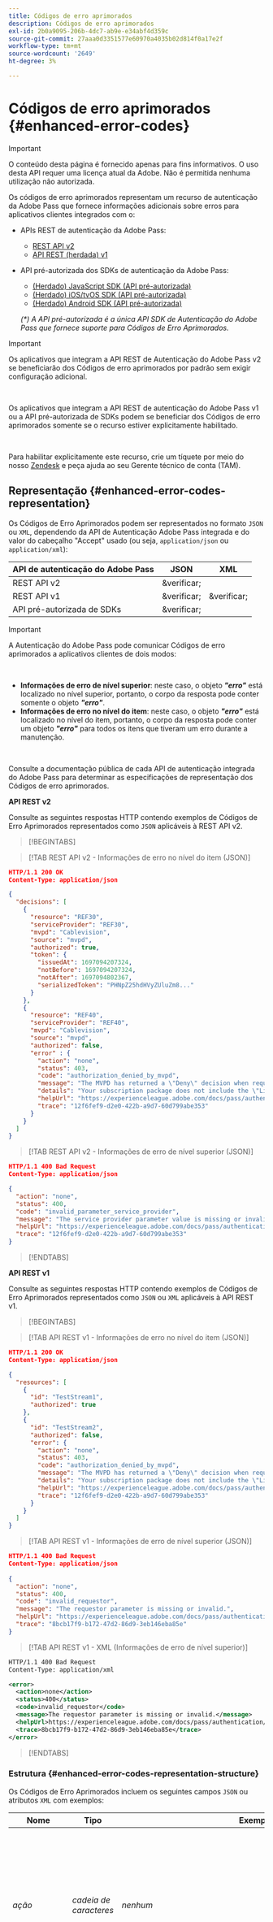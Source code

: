 ```yaml
---
title: Códigos de erro aprimorados
description: Códigos de erro aprimorados
exl-id: 2b0a9095-206b-4dc7-ab9e-e34abf4d359c
source-git-commit: 27aaa0d3351577e60970a4035b02d814f0a17e2f
workflow-type: tm+mt
source-wordcount: '2649'
ht-degree: 3%

---
```


# Códigos de erro aprimorados {#enhanced-error-codes}

>[!IMPORTANT]
>
>O conteúdo desta página é fornecido apenas para fins informativos. O uso desta API requer uma licença atual da Adobe. Não é permitida nenhuma utilização não autorizada.

Os códigos de erro aprimorados representam um recurso de autenticação da Adobe Pass que fornece informações adicionais sobre erros para aplicativos clientes integrados com o:

* APIs REST de autenticação da Adobe Pass:
   * [REST API v2](../../rest-apis/rest-api-v2/apis/rest-api-v2-apis-overview.md)
   * [API REST (herdada) v1](../../legacy/rest-api-v1/rest-api-overview.md)
* API pré-autorizada dos SDKs de autenticação da Adobe Pass:
   * [(Herdado) JavaScript SDK (API pré-autorizada)](../../legacy/sdks/javascript-sdk/preauthorize-api-javascript-sdk.md)
   * [(Herdado) iOS/tvOS SDK (API pré-autorizada)](../../legacy/sdks/ios-tvos-sdk/preauthorize-api-ios-tvos-sdk.md)
   * [(Herdado) Android SDK (API pré-autorizada)](../../legacy/sdks/android-sdk/preauthorize-api-android-sdk.md)

  _(*) A API pré-autorizada é a única API SDK de Autenticação do Adobe Pass que fornece suporte para Códigos de Erro Aprimorados._

>[!IMPORTANT]
>
> Os aplicativos que integram a API REST de Autenticação do Adobe Pass v2 se beneficiarão dos Códigos de erro aprimorados por padrão sem exigir configuração adicional.
>
> <br/>
>
> Os aplicativos que integram a API REST de autenticação do Adobe Pass v1 ou a API pré-autorizada de SDKs podem se beneficiar dos Códigos de erro aprimorados somente se o recurso estiver explicitamente habilitado.
>
> <br/>
>
> Para habilitar explicitamente este recurso, crie um tíquete por meio do nosso [Zendesk](https://adobeprimetime.zendesk.com) e peça ajuda ao seu Gerente técnico de conta (TAM).

## Representação {#enhanced-error-codes-representation}

Os Códigos de Erro Aprimorados podem ser representados no formato `JSON` ou `XML`, dependendo da API de Autenticação Adobe Pass integrada e do valor do cabeçalho &quot;Accept&quot; usado (ou seja, `application/json` ou `application/xml`):

| API de autenticação do Adobe Pass | JSON | XML |
|-------------------------------|---------|---------|
| REST API v2 | &amp;verificar; |         |
| REST API v1 | &amp;verificar; | &amp;verificar; |
| API pré-autorizada de SDKs | &amp;verificar; |         |

>[!IMPORTANT]
>
> A Autenticação do Adobe Pass pode comunicar Códigos de erro aprimorados a aplicativos clientes de dois modos:
>
> <br/>
>
> * **Informações de erro de nível superior**: neste caso, o objeto ***&quot;erro&quot;*** está localizado no nível superior, portanto, o corpo da resposta pode conter somente o objeto ***&quot;erro&quot;***.
> * **Informações de erro no nível do item**: neste caso, o objeto ***&quot;erro&quot;*** está localizado no nível do item, portanto, o corpo da resposta pode conter um objeto ***&quot;erro&quot;*** para todos os itens que tiveram um erro durante a manutenção.
>
> <br/>
>
> Consulte a documentação pública de cada API de autenticação integrada do Adobe Pass para determinar as especificações de representação dos Códigos de erro aprimorados.

**API REST v2**

Consulte as seguintes respostas HTTP contendo exemplos de Códigos de Erro Aprimorados representados como `JSON` aplicáveis à REST API v2.

>[!BEGINTABS]

>[!TAB REST API v2 - Informações de erro no nível do item (JSON)]

```JSON
HTTP/1.1 200 OK
Content-Type: application/json

{
  "decisions": [
    {
      "resource": "REF30",
      "serviceProvider": "REF30",
      "mvpd": "Cablevision",
      "source": "mvpd",
      "authorized": true,
      "token": {
        "issuedAt": 1697094207324,
        "notBefore": 1697094207324,
        "notAfter": 1697094802367,
        "serializedToken": "PHNpZ25hdHVyZUluZm8..."
      }
    },
    {
      "resource": "REF40",
      "serviceProvider": "REF40",
      "mvpd": "Cablevision",
      "source": "mvpd",
      "authorized": false,
      "error" : {
        "action": "none",
        "status": 403,
        "code": "authorization_denied_by_mvpd",
        "message": "The MVPD has returned a \"Deny\" decision when requesting authorization for the specified resource",
        "details": "Your subscription package does not include the \"Live\" channel",
        "helpUrl": "https://experienceleague.adobe.com/docs/pass/authentication/auth-features/error-reportn/enhanced-error-codes.html",
        "trace": "12f6fef9-d2e0-422b-a9d7-60d799abe353"
      }
    }
  ]
}
```

>[!TAB REST API v2 - Informações de erro de nível superior (JSON)]

```JSON
HTTP/1.1 400 Bad Request
Content-Type: application/json

{
  "action": "none",
  "status": 400,
  "code": "invalid_parameter_service_provider",
  "message": "The service provider parameter value is missing or invalid.",
  "helpUrl": "https://experienceleague.adobe.com/docs/pass/authentication/auth-features/error-reportn/enhanced-error-codes.html",
  "trace": "12f6fef9-d2e0-422b-a9d7-60d799abe353"
}
```

>[!ENDTABS]

**API REST v1**

Consulte as seguintes respostas HTTP contendo exemplos de Códigos de Erro Aprimorados representados como `JSON` ou `XML` aplicáveis à API REST v1.

>[!BEGINTABS]

>[!TAB API REST v1 - Informações de erro no nível do item (JSON)]

```JSON
HTTP/1.1 200 OK
Content-Type: application/json

{
  "resources": [
    {
      "id": "TestStream1",
      "authorized": true
    },
    {
      "id": "TestStream2",
      "authorized": false,
      "error": {
        "action": "none",
        "status": 403,
        "code": "authorization_denied_by_mvpd",
        "message": "The MVPD has returned a \"Deny\" decision when requesting authorization for the specified resource",
        "details": "Your subscription package does not include the \"Live\" channel",
        "helpUrl": "https://experienceleague.adobe.com/docs/pass/authentication/auth-features/error-reportn/enhanced-error-codes.html",
        "trace": "12f6fef9-d2e0-422b-a9d7-60d799abe353"
      }
    }
  ]
}
```

>[!TAB API REST v1 - Informações de erro de nível superior (JSON)]

```JSON
HTTP/1.1 400 Bad Request
Content-Type: application/json
        
{
  "action": "none",
  "status": 400,
  "code": "invalid_requestor",
  "message": "The requestor parameter is missing or invalid.",
  "helpUrl": "https://experienceleague.adobe.com/docs/pass/authentication/auth-features/error-reportn/enhanced-error-codes.html",
  "trace": "8bcb17f9-b172-47d2-86d9-3eb146eba85e"
}
```

>[!TAB API REST v1 - XML (Informações de erro de nível superior)]

```XML
HTTP/1.1 400 Bad Request
Content-Type: application/xml

<error>
  <action>none</action>
  <status>400</status>
  <code>invalid_requestor</code>
  <message>The requestor parameter is missing or invalid.</message>
  <helpUrl>https://experienceleague.adobe.com/docs/pass/authentication/auth-features/error-reportn/enhanced-error-codes.html</helpUrl>
  <trace>8bcb17f9-b172-47d2-86d9-3eb146eba85e</trace>
</error>
```

>[!ENDTABS]

### Estrutura {#enhanced-error-codes-representation-structure}

Os Códigos de Erro Aprimorados incluem os seguintes campos `JSON` ou atributos `XML` com exemplos:

| Nome | Tipo | Exemplo | Restrito | Descrição |
|-----------|-----------|---------------------------------------------------------------------------------------------------------------------|:----------:|-----------------------------------------------------------------------------------------------------------------------------------------------------------------------------------------------------------------------------------------------------------------------------------------------------|
| *ação* | *cadeia de caracteres* | *nenhum* | &amp;verificar; | A Autenticação Adobe Pass recomendou uma ação que pode corrigir a situação conforme definido neste documento. <br/><br/> Para obter mais detalhes, consulte a seção [Ação](#enhanced-error-codes-action). |
| *status* | *inteiro* | *403* | &amp;verificar; | O código de status de resposta HTTP conforme definido no documento [RFC 7231](https://tools.ietf.org/html/rfc7231#section-6). <br/><br/> Para obter mais detalhes, consulte a seção [Status](#enhanced-error-codes-status). |
| *código* | *cadeia de caracteres* | *autorização_negada_por_mvpd* | &amp;verificar; | O código do identificador exclusivo de Autenticação do Adobe Pass associado ao erro, conforme definido neste documento. <br/><br/> Para obter mais detalhes, consulte a seção [Código](#enhanced-error-codes-code). |
| *mensagem* | *cadeia de caracteres* | *A MVPD retornou uma decisão de &quot;Negação&quot; ao solicitar autorização para o recurso especificado* |            | A mensagem legível por humanos que pode ser exibida ao usuário final em alguns casos. <br/><br/> Para obter mais detalhes, consulte a seção [Tratamento de Resposta](#enhanced-error-codes-response-handling). |
| *detalhes* | *cadeia de caracteres* | *O pacote de assinatura não inclui o canal &quot;Online&quot;* |            | A mensagem detalhada que pode ser fornecida por um parceiro de serviços em alguns casos, <br/><br/> Este campo pode não estar presente caso o parceiro de serviços não forneça uma mensagem personalizada. |
| *urlAjuda* | *url* | *https://experienceleague.adobe.com/docs/pass/authentication/auth-features/error-reportn/enhanced-error-codes.html* |            | O URL da documentação pública de Autenticação do Adobe Pass, que vincula mais informações sobre por que esse erro ocorreu e possíveis soluções. <br/><br/> Este campo contém uma URL absoluta e não deve ser deduzido a partir do código de erro, dependendo do contexto de erro uma URL diferente pode ser fornecida. |
| *rastreamento* | *cadeia de caracteres* | *12f6fef9-d2e0-422b-a9d7-60d799abe353* |            | O identificador exclusivo da resposta que pode ser usado ao entrar em contato com o suporte da Autenticação da Adobe Pass para solucionar problemas específicos. |

>[!IMPORTANT]
>
> A coluna **Restrito** indica se o respectivo campo contém um valor de um conjunto finito, enquanto campos irrestritos podem conter dados.
>
> <br/>
>
> Atualizações futuras neste documento poderiam adicionar valores aos conjuntos finitos, mas não removerão ou alterarão os existentes.

### Ação {#enhanced-error-codes-representation-action}

Os Códigos de erro aprimorados incluem um campo &quot;ação&quot; que fornece uma ação recomendada que pode corrigir a situação.

Os valores possíveis para o campo &quot;action&quot; incluem:

| Ação | Descrição | Categoria |
|--------------------------|---------------------------------------------------------------------------------------------------------------------------------|--------------------------------------------|
| nenhum | Não há nenhuma ação predefinida para corrigir esse problema, mas em alguns casos, isso pode indicar uma invocação inadequada da API. | Corrija o contexto da solicitação. |
| configuração | O aplicativo cliente requer uma alteração de configuração, na maioria das vezes conduzida pelo Adobe Pass TVE Dashboard. | Corrija o contexto de configuração da integração. |
| registro de aplicativos | O aplicativo cliente requer que o se registre novamente. | Corrija o contexto do aplicativo cliente. |
| autenticação | O aplicativo cliente requer a autenticação ou reautenticação do usuário. | Corrija o contexto do aplicativo cliente. |
| autorização | O aplicativo cliente requer a obtenção de autorização para o recurso especificado. | Corrija o contexto do aplicativo cliente. |
| tentar novamente | O aplicativo cliente requer uma nova tentativa de solicitação. | Corrija o contexto da solicitação. |

_(*) Para alguns erros, várias ações podem ser possíveis soluções, mas o campo &quot;ação&quot; indica aquela com a maior probabilidade de correção do erro._

### Status {#enhanced-error-codes-representation-status}

Os Códigos de erro aprimorados incluem um campo &quot;status&quot; que indica o código do status HTTP associado ao erro.

Os valores possíveis para o campo &quot;status&quot; incluem:

| Código | Frase de motivo |
|------|-----------------------|
| 400 | Solicitação inválida |
| 401 | Não autorizado |
| 403 | Proibido |
| 404 | Não encontrado |
| 405 | Método não permitido |
| 410 | Sumiu |
| 412 | Falha na pré-condição |
| 500 | Erro interno do servidor |

Códigos de erro aprimorados com um &quot;status&quot; 4xx geralmente aparecem quando o erro é gerado pelo cliente e, na maioria das vezes, significa que o cliente requer trabalho adicional para corrigi-lo.

Códigos de erro aprimorados com um &quot;status&quot; 5xx geralmente aparecem quando o erro é gerado pelo servidor e, na maioria das vezes, significa que o servidor requer trabalho adicional para corrigi-lo.

>[!IMPORTANT]
>
> Há casos em que o código de status de resposta HTTP é diferente do campo &quot;status&quot; do Código de erro aprimorado, especialmente ao interagir com uma API de autenticação da Adobe Pass que comunica Códigos de erro aprimorados como informações de erro no nível do item.

### Código {#enhanced-error-codes-representation-code}

Os códigos de erro aprimorados incluem um campo &quot;código&quot; que fornece um identificador exclusivo de autenticação da Adobe Pass associado ao erro.

Os valores possíveis para o campo &quot;código&quot; são agregados [abaixo](#enhanced-error-codes-list) em duas listas, com base na API de Autenticação Adobe Pass integrada.

## Listas {#enhanced-error-codes-lists}

### REST API v2 {#enhanced-error-codes-lists-rest-api-v2}

A tabela abaixo lista possíveis Códigos de erro aprimorados que um aplicativo cliente pode encontrar ao ser integrado à API REST v2 de autenticação da Adobe Pass.

| Ação | Código | Status | Mensagem |
|------------------------------|--------------------------------------------------------|--------|--------------------------------------------------------------------------------------------------------------------------------------------------------------------------------------------------------------------------------------------------------------------------------------------------------------------------------------------|
| **nenhum** | *invalid_parameter_service_provider* | 400 | O valor do parâmetro do provedor de serviços está ausente ou é inválido. |
|                              | *invalid_parameter_mvpd* | 400 | O valor do parâmetro mvpd está ausente ou é inválido. |
|                              | *código_de_parâmetro_inválido* | 400 | O valor do parâmetro de código está ausente ou é inválido. |
|                              | *recursos_de_parâmetro_inválidos* | 400 | O valor do parâmetro de recursos está ausente ou é inválido. |
|                              | *url_redirecionamento_de_parâmetro_inválido* | 400 | O valor do parâmetro de URL de redirecionamento está ausente ou é inválido. |
|                              | *invalid_parameter_partner* | 400 | O valor do parâmetro de parceiro está ausente ou é inválido. |
|                              | *resposta_saml_parâmetro_inválido* | 400 | O valor do parâmetro de resposta SAML está ausente ou é inválido. |
|                              | *informações_de_dispositivo_de_cabeçalho_inválido* | 400 | O valor do cabeçalho de informações do dispositivo está ausente ou é inválido. |
|                              | *identificador_de_dispositivo_de_cabeçalho_inválido* | 400 | O valor do cabeçalho do identificador de dispositivo está ausente ou é inválido. |
|                              | *identidade_de_cabeçalho_inválida_para_acesso_temporário* | 400 | A identidade do valor do cabeçalho de acesso temporário está ausente ou é inválida. |
|                              | *cabeçalho_inválido_pfs_permission_access_not_present* | 400 | O valor de status de acesso da permissão do cabeçalho de status da estrutura do parceiro não está presente. |
|                              | *cabeçalho_inválido_pfs_permissão_acesso_não_determinado* | 400 | O valor do status de acesso da permissão do cabeçalho de status da estrutura do parceiro não foi determinado. |
|                              | *cabeçalho_inválido_pfs_permission_access_not_granted* | 400 | O valor de status de acesso da permissão do cabeçalho de status da estrutura do parceiro não é concedido. |
|                              | *cabeçalho_inválido_pfs_provider_id_not_determination* | 400 | O valor da ID do provedor do cabeçalho de status da estrutura do parceiro não está associado a um mvpd conhecido. |
|                              | *incompatibilidade_de_id_de_provedor_de_cabeçalho_inválido* | 400 | O valor da ID do provedor do cabeçalho de status da estrutura do parceiro não corresponde ao mvpd enviado como parâmetro. |
|                              | *cabeçalho_inválido_pfs_provedor_info_expirado* | 400 | As informações do provedor do cabeçalho de status da estrutura do parceiro expiraram. |
|                              | *integração_inválida* | 400 | A integração entre o provedor de serviços especificado e o mvpd não existe ou está desabilitada. |
|                              | *sessão_de_autenticação_inválida* | 400 | A sessão de autenticação associada a esta solicitação está ausente ou é inválida. |
|                              | *pré-autorização_negada_por_mvpd* | 403 | A MVPD retornou uma decisão de &quot;Negação&quot; ao solicitar pré-autorização para o recurso especificado. |
|                              | *autorização_negada_por_mvpd* | 403 | A MVPD retornou uma decisão de &quot;Negação&quot; ao solicitar autorização para o recurso especificado. |
|                              | *autorização_negada_por_controles_pelos_pais* | 403 | A MVPD retornou uma decisão de &quot;Negação&quot; devido às configurações de controles dos pais para o recurso especificado. |
|                              | *autorização_negada_pela_regra_de_degradação* | 403 | A integração entre o provedor de serviços especificado e o mvpd tem uma regra de degradação aplicada que nega a autorização para os recursos solicitados. |
|                              | *erro_interno_do_servidor* | 500 | A solicitação falhou devido a um erro interno do servidor. |
| **configuração** | *muitos_recursos* | 403 | A solicitação de autorização ou pré-autorização falhou porque muitos recursos foram consultados. Entre em contato com a equipe de suporte para configurar corretamente as limitações de autorização e pré-autorização. |
|                              | *certificado_de_metadados_de_usuário_de_configuração_inválido* | 500 | A configuração do certificado de metadados do usuário está ausente ou é inválida. |
|                              | *invalid_configuration_temporary_access* | 500 | A configuração de acesso temporário é inválida. |
|                              | *plataforma_de_configuração_inválida* | 500 | A configuração da plataforma está ausente ou é inválida para integração. |
|                              | *id_da_plataforma_de_configuração_inválida* | 500 | A configuração da ID da plataforma está ausente ou é inválida. |
|                              | *característica_de_plataforma_de_configuração_inválida* | 500 | A configuração de característica da plataforma está ausente ou é inválida. |
|                              | *características_de_categoria_de_plataforma_de_configuração_inválida* | 500 | A configuração de característica de categoria de plataforma está ausente ou é inválida. |
|                              | *serviços_de_plataforma_de_configuração_inválidos* | 500 | A configuração dos serviços de plataforma está ausente ou é inválida para integração. |
|                              | *configuração_inválida_mvpd_plataforma* | 500 | A configuração da plataforma mvpd está ausente ou é inválida para mvpd e plataforma. |
|                              | *invalid_configuration_mvpd_platform_boarding_status* | 500 | A configuração do status de integração da plataforma mvpd está ausente ou é inválida para mvpd e plataforma. |
|                              | *invalid_configuration_mvpd_platform_profile_exchange* | 500 | A configuração de troca de perfil da plataforma mvpd está ausente ou é inválida para mvpd e plataforma. |
| **registro de aplicativo** | *acesso_token_service_provider* inválido | 401 | O token de acesso é inválido devido ao provedor de serviço inválido. |
|                              | *invalid_access_token_client_application* | 401 | O token de acesso é inválido devido ao aplicativo cliente inválido. |
| **autenticação** | *perfil_autenticado_ausente* | 403 | O perfil autenticado associado a esta solicitação está ausente. |
|                              | *perfil_autenticado_expirado* | 403 | O perfil autenticado associado a esta solicitação expirou. |
|                              | *perfil_autenticado_invalidado* | 403 | O perfil autenticado associado a esta solicitação foi invalidado. |
|                              | *temporary_access_duration_limit_aded* | 403 | O limite de duração do acesso temporário foi excedido. |
|                              | *limite_de_recursos_de_acesso_temporário* | 403 | O limite de recursos de acesso temporário foi excedido. |
|                              | *autorização_negada_por_políticas_hba* | 403 | A MVPD retornou uma decisão de &quot;Negação&quot; devido a políticas de autenticação baseadas em casa. A autenticação atual foi obtida por meio de um fluxo de autenticação baseado em casa e, mas o dispositivo não está mais em casa ao solicitar autorização para o recurso especificado. O usuário deve se autenticar novamente em um MVPD compatível para continuar. |
|                              | *autorização_negada_por_sessão_invalidada* | 403 | A sessão de autenticação foi invalidada pelo provedor de identidade. O usuário deve se autenticar novamente em um MVPD compatível para continuar. |
|                              | *identidade_não_reconhecida_por_mvpd* | 403 | A solicitação de autorização falhou devido ao fato de que a identidade do usuário não foi reconhecida pela MVPD. |
| **tentar novamente** | *erro_recebido_de_rede* | 403 | Erro de leitura ao recuperar a resposta do serviço de parceiro associado. Tentar novamente a solicitação pode resolver o problema. |
|                              | *tempo_de_conexão_de_rede* | 403 | Houve um tempo limite de conexão com o serviço de parceiro associado. Tentar novamente a solicitação pode resolver o problema. |
|                              | *tempo_máximo_de_execução_excedido* | 403 | A solicitação não foi concluída no tempo máximo permitido. Tentar novamente a solicitação pode resolver o problema. |

### REST API v1 {#enhanced-error-codes-lists-rest-api-v1}

A tabela abaixo lista possíveis Códigos de erro aprimorados que um aplicativo cliente pode encontrar ao ser integrado à API REST de autenticação da Adobe Pass v1.

| Ação | Código | Status | Mensagem |
|--------------------|---------------------------------------------------|-------------------|----------------------------------------------------------------------------------------------------------------------------------------------------------------------------------------------------------------------------------------------------------------------------------------------------------------------------------------------|
| **nenhum** | *solicitante_inválido* | 400 | O parâmetro do solicitante está ausente ou é inválido. |
|                    | *informações_de_dispositivo_inválidas* | 400 | Informações do dispositivo ausentes ou inválidas. |
|                    | *id_de_dispositivo_inválida* | 400 | O identificador do dispositivo está ausente ou é inválido. |
|                    | *recurso_ausente* | 400, 412 | O parâmetro de recurso está ausente. |
|                    | *malformed_authz_request* | 400, 412 | A solicitação de autorização é nula ou inválida. |
|                    | *pré-autorização_negada_por_mvpd* | 403 | A MVPD retornou uma decisão de &quot;Negação&quot; ao solicitar pré-autorização para o recurso especificado. |
|                    | *autorização_negada_por_mvpd* | 403 | A MVPD retornou uma decisão de &quot;Negação&quot; ao solicitar autorização para o recurso especificado. |
|                    | *autorização_negada_por_controles_pelos_pais* | 403 | A MVPD retornou uma decisão de &quot;Negação&quot; devido às configurações de controles dos pais para o recurso especificado. |
|                    | *erro_interno* | 400, 405, 500 | A solicitação falhou devido a um erro interno do servidor. |
| **configuração** | *integração_desconhecida* | 400, 412 | A integração entre o programador especificado e o provedor de identidade não existe. Use o painel TVE para criar a integração necessária. |
|                    | *muitos_recursos* | 403 | A solicitação de autorização ou pré-autorização falhou porque muitos recursos foram consultados. Entre em contato com a equipe de suporte para configurar corretamente as limitações de autorização e pré-autorização. |
| **autenticação** | *autenticação_sessão_emissor_incompatibilidade* | 400 | A solicitação de autorização falhou devido ao fato de que o MVPD indicado para o fluxo de autorização é diferente daquele que emitiu a sessão de autenticação. O usuário deve autenticar novamente com o MVPD desejado para continuar. |
|                    | *autorização_negada_por_políticas_hba* | 403 | A MVPD retornou uma decisão de &quot;Negação&quot; devido a políticas de autenticação baseadas em casa. A autenticação atual foi obtida usando um HBA (fluxo de autenticação baseado em início), mas o dispositivo não está mais em casa ao solicitar autorização para o recurso especificado. O usuário deve se autenticar novamente em um MVPD compatível para continuar. |
|                    | *autorização_negada_por_sessão_invalidada* | 403 | A sessão de autenticação foi invalidada pelo provedor de identidade. O usuário deve se autenticar novamente em um MVPD compatível para continuar. |
|                    | *identidade_não_reconhecida_por_mvpd* | 403 | A solicitação de autorização falhou devido ao fato de que a identidade do usuário não foi reconhecida pela MVPD. |
|                    | *autenticação_sessão_invalidada* | 403 | A sessão de autenticação foi invalidada pelo provedor de identidade. O usuário deve se autenticar novamente em um MVPD compatível para continuar. |
|                    | *autenticação_sessão_ausente* | 403, 412 | Não foi possível recuperar a sessão de autenticação associada a esta solicitação. O usuário deve se autenticar novamente em um MVPD compatível para continuar. |
|                    | *autenticação_sessão_expirada* | 403, 412 | A sessão de autenticação atual expirou. O usuário deve se autenticar novamente em um MVPD compatível para continuar. |
|                    | *pré-autorização_autenticação_sessão_ausente* | 412 | Não foi possível recuperar a sessão de autenticação associada a esta solicitação. O usuário deve se autenticar novamente em um MVPD compatível para continuar. |
|                    | *pré-autorização_autenticação_sessão_expirada* | 412 | A sessão de autenticação atual expirou. O usuário deve se autenticar novamente em um MVPD compatível para continuar. |
| **autorização** | *autorização_não_encontrada* | 403, 404 | Nenhuma autorização foi encontrada para o recurso especificado. O usuário deve obter uma nova autorização para continuar. |
|                    | *autorização_expirada* | 410 | A autorização anterior do recurso especificado expirou. O usuário deve obter uma nova autorização para continuar. |
| **tentar novamente** | *erro_recebido_de_rede* | 403 | Erro de leitura ao recuperar a resposta do serviço de parceiro associado. Tentar novamente a solicitação pode resolver o problema. |
|                    | *tempo_de_conexão_de_rede* | 403 | Houve um tempo limite de conexão com o serviço de parceiro associado. Tentar novamente a solicitação pode resolver o problema. |
|                    | *tempo_máximo_de_execução_excedido* | 403 | A solicitação não foi concluída no tempo máximo permitido. Tentar novamente a solicitação pode resolver o problema. |

### API pré-autorizada de SDKs {#enhanced-error-codes-lists-sdks-preauthorize-api}

Consulte a [seção](#enhanced-error-codes-list-rest-api-v1) anterior para obter possíveis Códigos de erro aprimorados que um aplicativo cliente pode encontrar quando integrado à API pré-autorizada dos SDKs de autenticação da Adobe Pass.

## Tratamento de resposta {#enhanced-error-codes-response-handling}

>[!IMPORTANT]
>
> Há Códigos de erro aprimorados que podem ser manipulados automaticamente no código do aplicativo do cliente, como tentar novamente uma solicitação de autorização no caso de um tempo limite da rede ou exigir que o usuário reautentique quando a sessão expirar, mas outros tipos podem exigir alterações de configuração ou interação da equipe de atendimento ao cliente da Autenticação da Adobe Pass.
>
> <br/>
>
> Portanto, é importante coletar e fornecer informações completas sobre o erro ao criar um tíquete por meio do nosso [Zendesk](https://adobeprimetime.zendesk.com), para garantir que as alterações necessárias sejam feitas antes de iniciar o novo aplicativo ou novo recurso.

Em resumo, ao manipular respostas que contêm Códigos de erro aprimorados, você deve considerar o seguinte:

1. **Verificar ambos os valores de status**: sempre verifique o código de status de resposta HTTP e o campo &quot;status&quot; do Código de Erro Aprimorado. Elas podem ser diferentes e ambas fornecem informações valiosas.

1. **Informações de erro agnósticas para nível superior versus nível de item**: trate informações de erro de nível superior e nível de item agnósticas à maneira como são comunicadas, verifique se você pode lidar com ambas as formas de transmissão de Códigos de Erro Aprimorados.

1. **Lógica de repetição**: para erros que exijam uma nova tentativa, verifique se as novas tentativas são feitas com retrocesso exponencial para evitar sobrecarga do servidor. Além disso, no caso de APIs de autenticação da Adobe Pass que lidam com vários itens de uma só vez (por exemplo, API pré-autorizada), você deve incluir na solicitação repetida somente os itens marcados com &quot;tentar novamente&quot; e não a lista inteira.

1. **Alterações de configuração**: para erros que exijam alterações de configuração, verifique se as alterações necessárias foram feitas antes de iniciar o novo aplicativo ou novo recurso.

1. **Autenticação e autorização**: para erros relacionados à autenticação e autorização, você deve solicitar que o usuário se autentique novamente ou obtenha uma nova autorização, conforme necessário.

1. **Comentários do usuário**: opcional, use os campos de &quot;mensagem&quot; e (possíveis) &quot;detalhes&quot; legíveis por humanos para informar o usuário sobre o problema. A mensagem de texto &quot;details&quot; pode ser transmitida dos endpoints de pré-autorização ou autorização do MVPD ou do Programador ao aplicar as regras de degradação.
